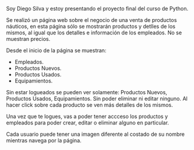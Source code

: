 Soy Diego Silva y estoy presentando el proyecto final del curso de Python.

Se realizó un página web sobre el negocio de una venta de productos náuticos, en esta página sólo se 
mostrarán productos y detlles de los mismos, al igual que los detalles e información de los empleados.
No se muestran precios.

Desde el inicio de la página se muestran:
- Empleados.
- Productos Nuevos.
- Productos Usados.
- Equipamientos.

Sin estar logueados se pueden ver solamente: Productos Nuevos, Productos Usados, Equipamientos. Sin poder eliminar ni editar ninguno.
Al hacer click sobre cada producto se ven más detalles de los mismos.

Una vez que te logues, vas a poder tener accceso los productos y empleados para poder crear, editar o eliminar alguno en particular. 

Cada usuario puede tener una imagen diferente al costado de su nombre mientras navega por la página. 
